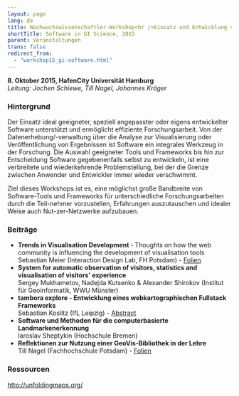 ```yaml
---
layout: page
lang: de
title: Nachwuchswissenschaftler-Workshop<br />Einsatz und Entwicklung von Software in der GI Science
shortTitle: Software in GI Science, 2015
parent: Veranstaltungen
trans: false
redirect_from:
  - "workshop15_gi-software.html"
---
```

__8. Oktober 2015, HafenCity Universität Hamburg__<br />
*Leitung: Jochen Schiewe, Till Nagel, Johannes Kröger*

### Hintergrund

Der Einsatz ideal geeigneter, speziell angepasster oder eigens entwickelter Software unterstützt und ermöglicht effiziente Forschungsarbeit. Von der Datenerhebung/-verwaltung über die Analyse zur Visualisierung oder Veröffentlichung von Ergebnissen ist Software ein integrales Werkzeug in der Forschung. Die Auswahl geeigneter Tools und Frameworks bis hin zur Entscheidung Software gegebenenfalls selbst zu entwickeln, ist eine verbreitete und wiederkehrende Problemstellung, bei der die Grenze zwischen Anwender und Entwickler immer wieder verschwimmt.

Ziel dieses Workshops ist es, eine möglichst große Bandbreite von Software-Tools und Frameworks für unterschiedliche Forschungsarbeiten durch die Teil-nehmer vorzustellen, Erfahrungen auszutauschen und idealer Weise auch Nut-zer-Netzwerke aufzubauen.

### Beiträge

- __Trends in Visualisation Development__ ‐ Thoughts on how the web community is influencing the development of visualisation tools<br />Sebastian Meier (Interaction Design Lab, FH Potsdam) - <a href="/docs/Meier_HCU2015.pdf">Folien</a>
- __System for automatic observation of visitors, statistics and visualisation of visitors' experience__<br />Sergey Mukhametov, Nadejda Kutsenko & Alexander Shirokov (Institut für Geoinformatik, WWU Münster)
- __tambora explore - Entwicklung eines webkartographischen Fullstack Frameworks__<br />Sebastian Koslitz (IfL Leipzig) - <a href="/docs/Abstact_Koslitz.pdf">Abstract</a>
- __Software und Methoden für die computerbasierte Landmarkenerkennung__<br />Iaroslav Sheptykin (Hochschule Bremen)
- __Reflektionen zur Nutzung einer GeoVis‐Bibliothek in der Lehre__<br />Till Nagel (Fachhochschule Potsdam) - <a href="/docs/Nagel-Unfolding-HCU2015.pdf">Folien</a>

### Ressourcen

http://unfoldingmaps.org/